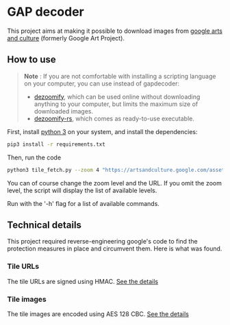 # GAP decoder

This project aims at making it possible to download images from
[google arts and culture](https://artsandculture.google.com/)
(formerly Google Art Project).

## How to use

> **Note** : If you are not comfortable with installing a scripting language on your computer, you can use instead of gapdecoder:
> - [dezoomify](https://ophir.alwaysdata.net/dezoomify/dezoomify.html), which can be used online without downloading anything to your computer, but limits the maximum size of downloaded images. 
> - [dezoomify-rs](https://github.com/lovasoa/dezoomify-rs#dezoomify-rs), which comes as ready-to-use executable. 


First, install [python 3](https://www.python.org/) on your system,
and install the dependencies:

```bash
pip3 install -r requirements.txt 
```

Then, run the code

```bash
python3 tile_fetch.py --zoom 4 "https://artsandculture.google.com/asset/the-water-carrier-la-aguadora/UwE2fGsMlWHuMg"
```

You can of course change the zoom level and the URL.
If you omit the zoom level, the script will display the list of available levels.

Run with the '-h' flag for a list of available commands.

## Technical details

This project required reverse-engineering google's code to find 
the protection measures in place and circumvent them.
Here is what was found.

### Tile URLs

The tile URLs are signed using HMAC.
[See the details](./tile_fetch.py)

### Tile images

The tile images are encoded using AES 128 CBC.
[See the details](./decryption.py)
